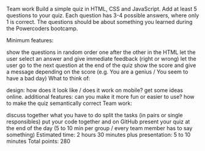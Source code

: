 Team work
Build a simple quiz in HTML, CSS and JavaScript. Add at least 5 questions to your quiz. Each question has 3-4 possible answers, where only 1 is correct. The questions should be about something you learned during the Powercoders bootcamp.

Minimum features:

show the questions in random order one after the other in the HTML
let the user select an answer and give immediate feedback (right or wrong)
let the user go to the next question
at the end of the quiz show the score and give a message depending on the score (e.g. You are a genius / You seem to have a bad day)
What to think of:

design: how does it look like / does it work on mobile? get some ideas online.
additional features: can you make it more fun or easier to use?
how to make the quiz semantically correct
Team work:

discuss together what you have to do
split the tasks (in pairs or single responsibles)
put your code together and on GitHub
present your quiz at the end of the day (5 to 10 min per group / every team member has to say something)
Estimated time: 2 hours 30 minutes
plus presentation: 5 to 10 minutes
Total points: 280
